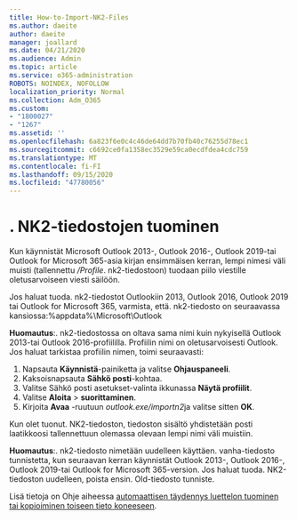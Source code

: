 ```yaml
---
title: How-to-Import-NK2-Files
ms.author: daeite
author: daeite
manager: joallard
ms.date: 04/21/2020
ms.audience: Admin
ms.topic: article
ms.service: o365-administration
ROBOTS: NOINDEX, NOFOLLOW
localization_priority: Normal
ms.collection: Adm_O365
ms.custom:
- "1800027"
- "1267"
ms.assetid: ''
ms.openlocfilehash: 6a823f6e0c4c46de64dd7b70fb40c76255d78ec1
ms.sourcegitcommit: c6692ce0fa1358ec3529e59ca0ecdfdea4cdc759
ms.translationtype: MT
ms.contentlocale: fi-FI
ms.lasthandoff: 09/15/2020
ms.locfileid: "47780056"
---
```

# <a name="how-to-import-nk2-files"></a>. NK2-tiedostojen tuominen 

Kun käynnistät Microsoft Outlook 2013-, Outlook 2016-, Outlook 2019-tai Outlook for Microsoft 365-asia kirjan ensimmäisen kerran, lempi nimesi väli muisti (tallennettu */Profile*. nk2-tiedostoon) tuodaan piilo viestille oletusarvoiseen viesti säilöön.

Jos haluat tuoda. nk2-tiedostot Outlookiin 2013, Outlook 2016, Outlook 2019 tai Outlook for Microsoft 365, varmista, että. nk2-tiedosto on seuraavassa kansiossa:%appdata%\Microsoft\Outlook

**Huomautus**:. nk2-tiedostossa on oltava sama nimi kuin nykyisellä Outlook 2013-tai Outlook 2016-profiililla. Profiilin nimi on oletusarvoisesti Outlook. Jos haluat tarkistaa profiilin nimen, toimi seuraavasti: 
1. Napsauta **Käynnistä**-painiketta ja valitse **Ohjauspaneeli**.
2. Kaksoisnapsauta **Sähkö posti**-kohtaa.
3. Valitse Sähkö posti asetukset-valinta ikkunassa **Näytä profiilit**.
4. Valitse **Aloita**  >  **suorittaminen**.
5. Kirjoita **Avaa** -ruutuun *outlook.exe/importn2*ja valitse sitten **OK**. 

Kun olet tuonut. NK2-tiedoston, tiedoston sisältö yhdistetään posti laatikkoosi tallennettuun olemassa olevaan lempi nimi väli muistiin.

**Huomautus**:. nk2-tiedosto nimetään uudelleen käyttäen. vanha-tiedosto tunnistetta, kun seuraavan kerran käynnistät Outlook 2013-, Outlook 2016-, Outlook 2019-tai Outlook for Microsoft 365-version. Jos haluat tuoda. NK2-tiedoston uudelleen, poista ensin. Old-tiedosto tunniste.

Lisä tietoja on Ohje aiheessa [automaattisen täydennys luettelon tuominen tai kopioiminen toiseen tieto koneeseen](https://support.microsoft.com/help/2806550/how-to-import-nk2-files-into-outlook%).